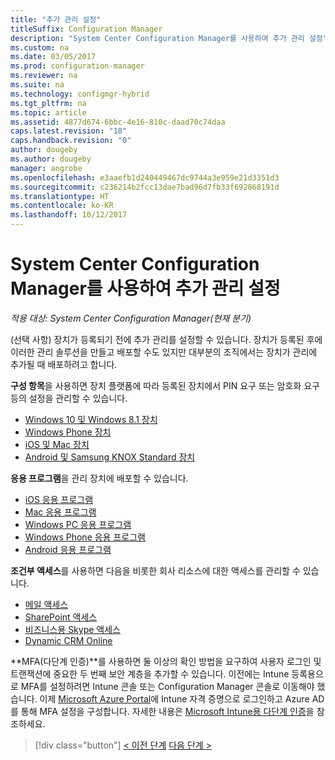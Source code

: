 ```yaml
---
title: "추가 관리 설정"
titleSuffix: Configuration Manager
description: "System Center Configuration Manager를 사용하여 추가 관리 설정"
ms.custom: na
ms.date: 03/05/2017
ms.prod: configuration-manager
ms.reviewer: na
ms.suite: na
ms.technology: configmgr-hybrid
ms.tgt_pltfrm: na
ms.topic: article
ms.assetid: 4877d674-6bbc-4e16-810c-daad70c74daa
caps.latest.revision: "18"
caps.handback.revision: "0"
author: dougeby
ms.author: dougeby
manager: angrobe
ms.openlocfilehash: e3aaefb1d240449467dc9744a3e959e21d3351d3
ms.sourcegitcommit: c236214b2fcc13dae7bad96d7fb33f692868191d
ms.translationtype: HT
ms.contentlocale: ko-KR
ms.lasthandoff: 10/12/2017
---
```

# <a name="set-up-additional-management-with-system-center-configuration-manager"></a>System Center Configuration Manager를 사용하여 추가 관리 설정

*적용 대상: System Center Configuration Manager(현재 분기)*

(선택 사항) 장치가 등록되기 전에 추가 관리를 설정할 수 있습니다. 장치가 등록된 후에 이러한 관리 솔루션을 만들고 배포할 수도 있지만 대부분의 조직에서는 장치가 관리에 추가될 때 배포하려고 합니다.

**구성 항목**을 사용하면 장치 플랫폼에 따라 등록된 장치에서 PIN 요구 또는 암호화 요구 등의 설정을 관리할 수 있습니다.
- [Windows 10 및 Windows 8.1 장치](create-configuration-items-for-windows-8.1-and-windows-10-devices-managed-without-the-client.md)
- [Windows Phone 장치](create-configuration-items-for-windows-phone-devices-managed-without-the-client.md)
- [iOS 및 Mac 장치](create-configuration-items-for-ios-and-mac-os-x-devices-managed-without-the-client.md)
- [Android 및 Samsung KNOX Standard 장치](create-configuration-items-for-android-and-samsung-knox-devices-managed-without-the-client.md)

**응용 프로그램**을 관리 장치에 배포할 수 있습니다.
- [iOS 응용 프로그램](creating-ios-applications.md)
- [Mac 응용 프로그램](../../apps/get-started/creating-mac-computer-applications.md)
- [Windows PC 응용 프로그램](../../apps/get-started/creating-windows-applications.md)
- [Windows Phone 응용 프로그램](creating-windows-phone-applications.md)
- [Android 응용 프로그램](creating-android-applications.md)

**조건부 액세스**를 사용하면 다음을 비롯한 회사 리소스에 대한 액세스를 관리할 수 있습니다.  
- [메일 액세스](manage-email-access.md)
- [SharePoint 액세스](manage-sharepoint-online-access.md)
- [비즈니스용 Skype 액세스](manage-skype-for-business-online-access.md)
- [Dynamic CRM Online](manage-dynamics-crm-online-access.md)

**MFA(다단계 인증)**를 사용하면 둘 이상의 확인 방법을 요구하여 사용자 로그인 및 트랜잭션에 중요한 두 번째 보안 계층을 추가할 수 있습니다.
이전에는 Intune 등록용으로 MFA를 설정하려면 Intune 콘솔 또는 Configuration Manager 콘솔로 이동해야 했습니다. 이제 [Microsoft Azure Portal](https://manage.windowsazure.com)에 Intune 자격 증명으로 로그인하고 Azure AD를 통해 MFA 설정을 구성합니다. 자세한 내용은 [Microsoft Intune용 다단계 인증](https://aka.ms/mfa_ad)을 참조하세요.

> [!div class="button"]
[< 이전 단계](enable-platform-enrollment.md)  [다음 단계 >](verify-mdm-configuration.md)
